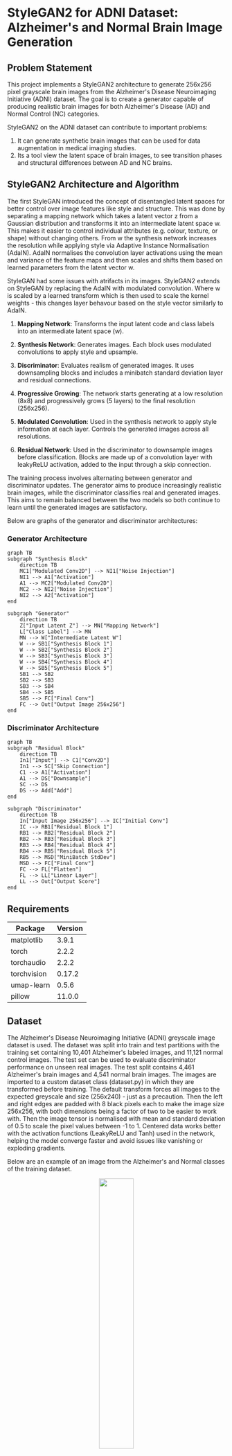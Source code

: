 # StyleGAN2 for ADNI Dataset: Alzheimer's and Normal Brain Image Generation

## Problem Statement

This project implements a StyleGAN2 architecture to generate 256x256 pixel grayscale brain images from the Alzheimer's Disease Neuroimaging Initiative (ADNI) dataset. The goal is to create a generator capable of producing realistic brain images for both Alzheimer's Disease (AD) and Normal Control (NC) categories.

StyleGAN2 on the ADNI dataset can contribute to important problems:
1. It can generate synthetic brain images that can be used for data augmentation in medical imaging studies.
2. Its a tool view the latent space of brain images, to see transition phases and structural differences between AD and NC brains.

## StyleGAN2 Architecture and Algorithm

The first StyleGAN introduced the concept of disentangled latent spaces for better control over image features like style and structure. This was done by separating a mapping network which takes a latent vector z from a Gaussian distribution and transforms it into an intermediate latent space w. This makes it easier to control individual attributes (e.g. colour, texture, or shape) without changing others. From w the synthesis network increases the resolution while applying style via Adaptive Instance Normalisation (AdaIN). AdaIN normalises the convolution layer activations using the mean and variance of the feature maps and then scales and shifts them based on learned parameters from the latent vector w.

StyleGAN had some issues with atrifacts in its images. StyleGAN2 extends on StyleGAN by replacing the AdaIN with modulated convolution. Where w is scaled by a learned transform which is then used to scale the kernel weights - this changes layer behavour based on the style vector similarly to AdaIN.


1. **Mapping Network**: Transforms the input latent code and class labels into an intermediate latent space (w).

2. **Synthesis Network**: Generates images. Each block uses modulated convolutions to apply style and upsample.

3. **Discriminator**: Evaluates realism of generated images. It uses downsampling blocks and includes a minibatch standard deviation layer and residual connections.

4. **Progressive Growing**: The network starts generating at a low resolution (8x8) and progressively grows (5 layers) to the final resolution (256x256).

5. **Modulated Convolution**: Used in the synthesis network to apply style information at each layer. Controls the generated images across all resolutions.

6. **Residual Network**: Used in the discriminator to downsample images before classification. Blocks are made up of a convolution layer with leakyReLU activation, added to the input through a skip connection.

The training process involves alternating between generator and discriminator updates. The generator aims to produce increasingly realistic brain images, while the discriminator classifies real and generated images. This aims to remain balanced between the two models so both continue to learn until the generated images are satisfactory.

Below are graphs of the generator and discriminator architectures:

### Generator Architecture

```mermaid
graph TB
subgraph "Synthesis Block"
    direction TB
    MC1["Modulated Conv2D"] --> NI1["Noise Injection"]
    NI1 --> A1["Activation"]
    A1 --> MC2["Modulated Conv2D"]
    MC2 --> NI2["Noise Injection"]
    NI2 --> A2["Activation"]
end

subgraph "Generator"
    direction TB
    Z["Input Latent Z"] --> MN["Mapping Network"]
    L["Class Label"] --> MN
    MN --> W["Intermediate Latent W"]
    W --> SB1["Synthesis Block 1"]
    W --> SB2["Synthesis Block 2"]
    W --> SB3["Synthesis Block 3"]
    W --> SB4["Synthesis Block 4"]
    W --> SB5["Synthesis Block 5"]
    SB1 --> SB2
    SB2 --> SB3
    SB3 --> SB4
    SB4 --> SB5
    SB5 --> FC["Final Conv"]
    FC --> Out["Output Image 256x256"]
end
```

### Discriminator Architecture

```mermaid
graph TB
subgraph "Residual Block"
    direction TB
    In1["Input"] --> C1["Conv2D"]
    In1 --> SC["Skip Connection"]
    C1 --> A1["Activation"]
    A1 --> DS["Downsample"]
    SC --> DS
    DS --> Add["Add"]
end

subgraph "Discriminator"
    direction TB
    In["Input Image 256x256"] --> IC["Initial Conv"]
    IC --> RB1["Residual Block 1"]
    RB1 --> RB2["Residual Block 2"]
    RB2 --> RB3["Residual Block 3"]
    RB3 --> RB4["Residual Block 4"]
    RB4 --> RB5["Residual Block 5"]
    RB5 --> MSD["MiniBatch StdDev"]
    MSD --> FC["Final Conv"]
    FC --> FL["Flatten"]
    FL --> LL["Linear Layer"]
    LL --> Out["Output Score"]
end
```


## Requirements
| Package     | Version  |
|-------------|----------|
| matplotlib  | 3.9.1    |
| torch       | 2.2.2    |
| torchaudio  | 2.2.2    |
| torchvision | 0.17.2   |
| umap-learn  | 0.5.6    |
| pillow      | 11.0.0   |

## Dataset
The Alzheimer's Disease Neuroimaging Initiative (ADNI) greyscale image dataset is used. The dataset was split into train and test partitions with the training set containing 10,401 Alzheimer's labeled images, and 11,121 normal control images. The test set can be used to evaluate discriminator performance on unseen real images. The test split contains 4,461 Alzheimer's brain images and 4,541 normal brain images. The images are imported to a custom dataset class (dataset.py) in which they are transformed before training. The default transform forces all images to the expected greyscale and size (256x240) - just as a precaution. Then the left and right edges are padded with 8 black pixels each to make the image size 256x256, with both dimensions being a factor of two to be easier to work with. Then the image tensor is normalised with mean and standard deviation of 0.5 to scale the pixel values between -1 to 1. Centered data works better with the activation functions (LeakyReLU and Tanh) used in the network, helping the model converge faster and avoid issues like vanishing or exploding gradients.

Below are an example of an image from the Alzheimer's and Normal classes of the training dataset.

<p align="center">
    <img src="images/train_set_AD_example.jpeg" width="40%">
    <br>
    AD dataset example
</p>
<p align="center">
    <img src="images/train_set_NC_example.jpeg" width="40%">
    <br>
    NC dataset example
</p>

## Results

Through multiple attempts at fixes the training has been unable to be stabilised. After only one batch of the first epoch the discriminator reduces its loss to close to 0 while the generators loss sits in the 8-12 range. This then continues through the rest of training, with the generator only producing black images. Below is an example of the loss plot from a failed training (note discriminator is only being updated once for every three generator updates - this was an attempt to prevent it overpowering the generator).

<p align="center">
    <img src="images/failed_loss_plot.png" width="80%">
    <br>
    Loss plot of failed training
</p>

A number of fixes have been attempted. Some of these were: lowering discriminator learning rate; gradient clipping the discriminator; reducing the number of convolution layers in the residual blocks. None of which worked. Putting debugging print statements in the generators forward pass function has revealed some information. Here is an example from the first forward pass in the first epoch:  

- W stats - min: -0.5029, max: 2.3184, mean: 0.3291
- Const stats - min: -4.3558, max: 3.9382, mean: -0.0023
- Block 0 output - min: -0.5824, max: 2.7969, mean: 0.1913
- Block 1 output - min: -0.2088, max: 1.0293, mean: 0.0760
- Block 2 output - min: -0.0412, max: 0.1953, mean: 0.0196
- Block 3 output - min: -0.0028, max: 0.0141, mean: 0.0010
- Block 4 output - min: -0.0001, max: 0.0005, mean: 0.0000
- Pre-tanh stats - min: -0.0000, max: 0.0000, mean: 0.0000
- Final output stats - min: -0.0000, max: 0.0000, mean: 0.0000

Initially in training the values are getting progressively smaller through each block. By Block 4, values are tiny (around 0.0001-0.0005) and then the final output is essentially zero which explains the black images. Initially vanishing gradients are the issue through the synthesis blocks.

Looking later in that same epoch shows: 

- W stats - min: -0.5317, max: 2.6328, mean: 0.3171
- Const stats - min: -4.3432, max: 3.9339, mean: -0.0031
- Block 0 output - min: -0.7678, max: 11.4550, mean: 0.2891
- Block 1 output - min: -4.8118, max: 54.6300, mean: 1.4092
- Block 2 output - min: -10.8681, max: 83.7554, mean: 4.2039
- Block 3 output - min: -13.6976, max: 66.3221, mean: 4.9582
- Block 4 output - min: -6.7009, max: 40.4881, mean: 1.8513
- Pre-tanh stats - min: -28.8438, max: 0.0753, mean: -8.8984
- Final output stats - min: -1.0000, max: 0.0752, mean: -0.5737

So later in the epoch the network starts producing larger values with significant growth across the blocks. The pre-tanh values are very large (e.g. -28.8438 to 0.0753) indicating the tanh activation is being saturated by exploding gradients, causing most values to be -1 (black) with occasional small positive values. 

The final attempt at fixing this issue was to implement group normalisation after each convolution layer in the generator synthesis blocks. Group normalisation will divide the channels into 8 groups and calculate the mean and standard deviation across the channels in each group. It then normalises to have mean 0 and stddev of 1. The goal was to have group normalisation ensure each block's output maintains a consistent scale to help backwards flow of gradients. 

GroupNorm is particularly useful here because:
1. Independent of batch size (unlike BatchNorm)
2. Preserves spatial information (unlike LayerNorm)
3. Provides stable statistics even when spatial dimensions change due to upsampling
4. Grouping helps maintain feature relationships while still normalising